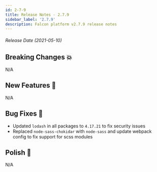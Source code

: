 ```yaml
---
id: 2-7-9
title: Release Notes - 2.7.9
sidebar_label: '2.7.9'
description: Falcon platform v2.7.9 release notes
---
```


###### Release Date (2021-05-10)

## Breaking Changes 💥

N/A

## New Features 🚀

N/A

## Bug Fixes 🐛

- Updated `lodash` in all packages to `4.17.21` to fix security issues
- Replaced `node-sass-chokidar` with `node-sass` and update webpack config to fix support for scss modules

## Polish 💅

N/A
